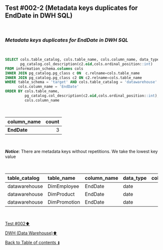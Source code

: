 ## Test #002-2 (Metadata keys duplicates for EndDate in DWH SQL)  

<p><br></p>

### **_Metadata keys duplicates for EndDate in DWH SQL_**  

<p><br></p>

````SQL
SELECT cols.table_catalog, cols.table_name, cols.column_name, data_type,
       pg_catalog.col_description(c2.oid,cols.ordinal_position::int)
FROM information_schema.columns cols
INNER JOIN pg_catalog.pg_class c ON  c.relname=cols.table_name
INNER JOIN pg_catalog.pg_class c2 ON c2.relname=cols.table_name
WHERE table_schema = 'target' AND cols.table_catalog = 'datawarehouse' AND cols.table_name<> 'Metadata' AND
      cols.column_name = 'EndDate'
ORDER BY cols.table_name,
   		 pg_catalog.col_description(c2.oid,cols.ordinal_position::int),
		 cols.column_name
````

<p><br></p>

| column_name               | count |
| :------------------------ | ----: |
| **EndDate**               | 3     |

<p><br></p>

**_Notice_**: There are metadata keys without repetitions. We take the lowest key value  

<p><br></p>

| table_catalog | table_name   | column_name | data_type | col_description | updated |
| :------------ | :----------- | :---------- | :-------- | :-------------: | :-----: |
| datawarehouse | DimEmployee  | EndDate     | date      | **m057**        | **m057**|
| datawarehouse | DimProduct   | EndDate     | date      | m105            | **m057**| 
| datawarehouse | DimPromotion | EndDate     | date      | m156            | **m057**|

<p><br></p>

[Test #002:arrow_up:](t002.md)  

[DWH (Data Warehouse):arrow_up:](../dwh.md)  

[Back to Table of contents :arrow_double_up:](../../README.md)   
